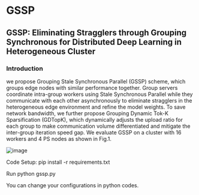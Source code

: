 # GSSP


## GSSP: Eliminating Stragglers through Grouping Synchronous for Distributed Deep Learning in Heterogeneous Cluster

### Introduction
we propose Grouping Stale Synchronous Parallel (GSSP) scheme, which groups edge nodes with similar performance together. Group servers coordinate intra-group workers using Stale Synchronous Parallel while they communicate with each other asynchronously to eliminate stragglers in the heterogeneous edge environment and refine the model weights. To save network bandwidth, we further propose Grouping Dynamic Tok-K Sparsification (GDTopK), which dynamically adjusts the upload ratio for each group to make communication volume differentiated and mitigate the inter-group iteration speed gap. We evaluate GSSP on a cluster with 16 workers and 4 PS nodes as shown in Fig.1.

![image](https://github.com/ButBueatiful/dotvim/raw/master/screenshots/vim-screenshot.jpg)

Code Setup: pip install -r requirements.txt

Run python gssp.py

You can change your configurations in python codes.
